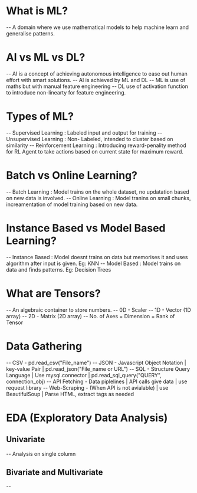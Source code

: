 # What is ML?
-- A domain where we use mathematical models to help machine learn and generalise patterns.

# AI vs ML vs DL?
-- AI is a concept of achieving autonomous intelligence to ease out human effort with smart solutions.
-- AI is achieved by ML and DL
-- ML is use of maths but with manual feature engineering
-- DL use of activation function to introduce non-linearty for feature engineering.

# Types of ML?
-- Supervised Learning : Labeled input and output for training
-- Unsupervised Learning : Non- Labeled, intended to cluster based on similarity
-- Reinforcement Learning : Introducing reward-penality method for RL Agent to take actions based on current state for maximum reward.

# Batch vs Online Learning?
-- Batch Learning : Model trains on the whole dataset, no updatation based on new data is involved.
-- Online Learning : Model tranins on small chunks, increamentation of model training based on new data.

# Instance Based vs Model Based Learning?
-- Instance Based : Model doesnt trains on data but memorises it and uses algorithm after input is given. Eg: KNN
-- Model Based : Model trains on data and finds patterns. Eg: Decision Trees

# What are Tensors?
-- An algebraic container to store numbers.
-- 0D - Scaler 
-- 1D - Vector (1D array)
-- 2D - Matrix (2D array)
-- No. of Axes = Dimension = Rank of Tensor

# Data Gathering
-- CSV - pd.read_csv("File_name")
-- JSON - Javascript Object Notation | key-value Pair | pd.read_json("File_name or URL")
-- SQL - Structure Query Language | Use mysql.connector | pd.read_sql_query("QUERY", connection_obj)
-- API Fetching - Data piplelines | API calls give data | use request library
-- Web-Scraping - (When API is not avialable) | use BeautifulSoup | Parse HTML, extract tags as needed

# EDA (Exploratory Data Analysis) 
## Univariate
-- Analysis on single column
## Bivariate and Multivariate
-- 